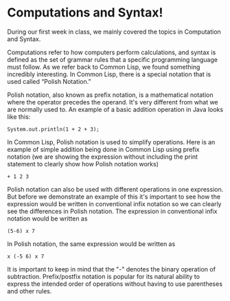# Computations and Syntax!
During our first week in class, we mainly covered the topics in Computation and Syntax. 

Computations refer to how computers perform calculations, and syntax is defined as the set of grammar rules that a specific programming language must follow. As we refer back to Common Lisp, we found something incredibly interesting. In Common Lisp, there is a special notation that is used called “Polish Notation.”

Polish notation, also known as prefix notation, is a mathematical notation where the operator precedes the operand. It's very different 
from what we are normally used to. An example of a basic addition operation in Java looks like this: 
```
System.out.println(1 + 2 + 3);
```
In Common Lisp, Polish notation is used to simplify operations. Here is an example of simple addition being done in Common Lisp 
using prefix notation (we are showing the expression without including the print statement to clearly show how Polish notation works)
```
+ 1 2 3 
```

Polish notation can also be used with different operations in one expression. But before we demonstrate an example of this it's important
to see how the expression would be written in conventional infix notation so we can clearly see the differences in Polish notation. 
The expression in conventional infix notation would be written as
```
(5-6) x 7
```
In Polish notation, the same expression would be written as
```
x (-5 6) x 7
``` 

It is important to keep in mind that the "-" denotes the binary operation of subtraction. Prefix/postfix notation is popular 
for its natural ability to express the intended order of operations without having to use parentheses and other rules. 
